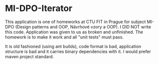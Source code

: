 # MI-DPO-Iterator

This application is one of homeworks at CTU FIT in Prague for subject MI-DPO (Design patterns and OOP, Návrhové vzory a OOP).
I DID NOT write this code. Application was given to us as broken and unfinished. The homework is to make it work and all "unit tests" must pass.

It is old fashioned (using ant builds), code format is bad, application structure is bad and it carries binary dependencies with it. I would prefer maven project standard.